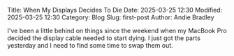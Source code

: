 Title: When My Displays Decides To Die
Date: 2025-03-25 12:30
Modified: 2025-03-25 12:30
Category: Blog
Slug: first-post
Author: Andie Bradley

I've been a little behind on things since the weekend when my MacBook Pro decided the display cable needed to start dying. I just got the parts yesterday and I need to find some time to swap them out. 